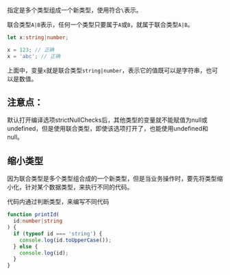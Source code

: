 指定是多个类型组成一个新类型，使用符合`\`表示。

联合类型`A|B`表示，任何一个类型只要属于`A`或`B`，就属于联合类型`A|B`。

```typescript
let x:string|number;

x = 123; // 正确
x = 'abc'; // 正确

```

上面中，变量`x`就是联合类型`string|number`，表示它的值既可以是字符串，也可以是数值。

## **注意点：**

默认打开编译选项strictNullChecks后，其他类型的变量就不能赋值为null或undefined，但是使用联合类型，即使该选项打开了，也能使用undefined和null。

## 缩小类型

因为联合类型是多个类型组合成的一个新类型，但是当业务操作时，要先将类型缩小化，针对某个数据类型，来执行不同的代码。

代码内通过判断类型，来编写不同代码

```typescript
function printId(
  id:number|string
) {
  if (typeof id === 'string') {
    console.log(id.toUpperCase());
  } else {
    console.log(id);
  }
}
```

